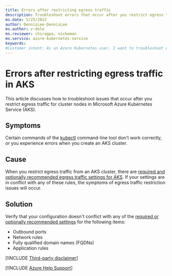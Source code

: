 ```yaml
---
title: Errors after restricting egress traffic
description: Troubleshoot errors that occur after you restrict egress traffic from an Azure Kubernetes Service (AKS) cluster.
ms.date: 5/25/2022
author: DennisLee-DennisLee
ms.author: v-dele
ms.reviewer: chiragpa, nickoman
ms.service: azure-kubernetes-service
keywords:
#Customer intent: As an Azure Kubernetes user, I want to troubleshoot errors that occur after I restrict egress traffic so that I can access my Azure Kubernetes Service (AKS) cluster successfully.
---
```

# Errors after restricting egress traffic in AKS

This article discusses how to troubleshoot issues that occur after you restrict egress traffic for cluster nodes in Microsoft Azure Kubernetes Service (AKS).

## Symptoms

Certain commands of the [kubectl](https://kubernetes.io/docs/reference/kubectl/) command-line tool don't work correctly, or you experience errors when you create an AKS cluster.

## Cause

When you restrict egress traffic from an AKS cluster, there are [required and optionally recommended egress traffic settings for AKS](/azure/aks/limit-egress-traffic). If your settings are in conflict with any of these rules, the symptoms of egress traffic restriction issues will occur.

## Solution

Verify that your configuration doesn't conflict with any of the [required or optionally recommended settings](/azure/aks/limit-egress-traffic) for the following items:

- Outbound ports
- Network rules
- Fully qualified domain names (FQDNs)
- Application rules

[!INCLUDE [Third-party disclaimer](../../includes/third-party-disclaimer.md)]

[!INCLUDE [Azure Help Support](../../includes/azure-help-support.md)]
